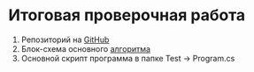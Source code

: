# **Итоговая проверочная работа**

1. Репозиторий на [GitHub](https://github.com/Ivandrobyshevv/Final-Work)
2. Блок-схема основного [алгоритма](block-diagram.png)
3. Основной скрипт программа в папке Test -> Program.cs

